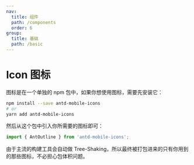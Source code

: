 ```yaml
---
nav:
  title: 组件
  path: /components
  order: 6
group:
  title: 基础
  path: /basic
---
```


# Icon 图标

图标是在一个单独的 npm 包中，如果你想使用图标，需要先安装它：

```bash
npm install --save antd-mobile-icons
# or
yarn add antd-mobile-icons
```

然后从这个包中引入你所需要的图标即可：

```js
import { AntOutline } from 'antd-mobile-icons';
```

由于主流的构建工具会自动做 Tree-Shaking，所以最终被打包进来的只有你用到的那些图标，不必担心包体积问题。

<code src="./demo-single.tsx"></code>

<code src="./demo-all.tsx"></code>
